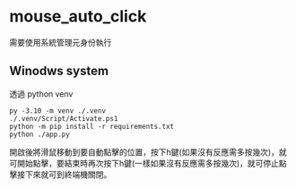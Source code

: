 # mouse_auto_click

需要使用系統管理元身份執行

## Winodws system

透過 python venv
```
py -3.10 -m venv ./.venv
./.venv/Script/Activate.ps1
python -m pip install -r requirements.txt
python ./app.py
```
開啟後將滑鼠移動到要自動點擊的位置，按下h鍵(如果沒有反應需多按幾次)，就可開始點擊，要結束時再次按下h鍵(一樣如果沒有反應需多按幾次)，就可停止點擊接下來就可到終端機關閉。
